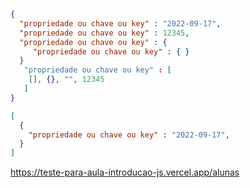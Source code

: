 ```json
{
  "propriedade ou chave ou key" : "2022-09-17",
  "propriedade ou chave ou key" : 12345,
  "propriedade ou chave ou key" : {
     "propriedade ou chave ou key" : { }
  }
   "propriedade ou chave ou key" : [
    [], {}, "", 12345
   ]
}
```

```json
[
  {
    "propriedade ou chave ou key" : "2022-09-17",
  }
]
```

https://teste-para-aula-introducao-js.vercel.app/alunas
